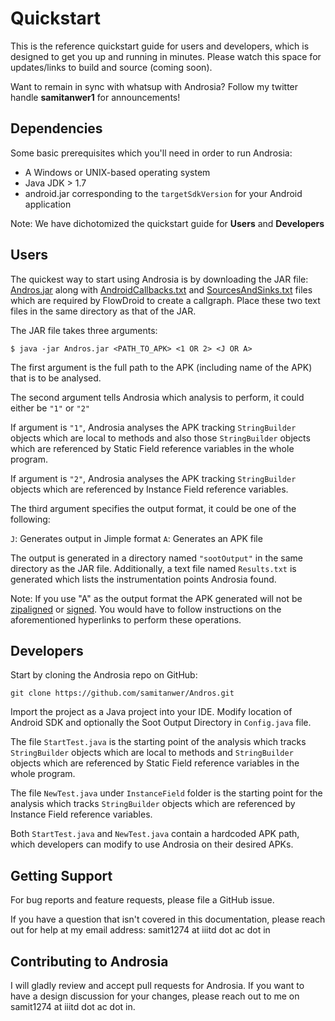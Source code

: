 
# Quickstart


This is the reference quickstart guide for users and developers, which is designed to get you up and running in minutes. Please watch this space for updates/links to build and source (coming soon). 

Want to remain in sync with whatsup with Androsia? 
Follow my twitter handle **samitanwer1** for announcements!  


Dependencies
------------

Some basic prerequisites which you'll need in order to run Androsia:

* A Windows or UNIX-based operating system 
* Java JDK > 1.7
* android.jar corresponding to the ``targetSdkVersion`` for your Android application

Note: We have dichotomized the quickstart guide for **Users** and **Developers** 

Users
-----

The quickest way to start using Androsia is by downloading the JAR file: 
[Andros.jar](../../bin/Andros.jar) along with [AndroidCallbacks.txt](AndroidCallbacks.txt) and [SourcesAndSinks.txt](SourcesAndSinks.txt) files which are required by FlowDroid to create a callgraph. Place these two text files in the same directory as that of the JAR.


The JAR file takes three arguments:


    $ java -jar Andros.jar <PATH_TO_APK> <1 OR 2> <J OR A>
    
The first argument is the full path to the APK (including name of the APK) that is to be analysed.    
    
The second argument tells Androsia which analysis to perform, it could either be ``"1"`` or ``"2"``

If argument is ``"1"``, Androsia analyses the APK tracking ``StringBuilder`` objects which are local to methods and also those ``StringBuilder`` objects which are referenced by Static Field reference variables in the whole program.

If argument is ``"2"``, Androsia analyses the APK tracking ``StringBuilder`` objects which are referenced by Instance Field reference variables.

The third argument specifies the output format, it could be one of the following:

``J``: Generates output in Jimple format
``A``: Generates an APK file

The output is generated in a directory named  ``"sootOutput"`` in the same directory as the JAR file. Additionally, a text file named ``Results.txt`` is generated which lists the instrumentation points Androsia found.

Note: If you use "A" as the output format the APK generated will not be [zipaligned](https://developer.android.com/studio/command-line/zipalign.html) or [signed](https://developer.android.com/studio/publish/app-signing.html). You would have to follow instructions on the aforementioned hyperlinks to perform these operations.  


Developers
----------

Start by cloning the Androsia repo on GitHub:

    git clone https://github.com/samitanwer/Andros.git

Import the project as a Java project into your IDE. Modify location of Android SDK and optionally the Soot Output Directory in ``Config.java`` file.

The file ``StartTest.java`` is the starting point of the analysis which tracks ``StringBuilder`` objects which are local to methods and ``StringBuilder`` objects which are referenced by Static Field reference variables in the whole program. 

The file ``NewTest.java`` under ``InstanceField`` folder is the starting point for the analysis which tracks ``StringBuilder`` objects which are referenced by Instance Field reference variables.

Both ``StartTest.java`` and ``NewTest.java`` contain a hardcoded APK path, which developers can modify to use Androsia on their desired APKs.

Getting Support
---------------

For bug reports and feature requests, please file a GitHub issue.

If you have a question that isn't covered in this documentation, please reach out for help at my email address: samit1274 at iiitd dot ac dot in

Contributing to Androsia
-------------------------
I will gladly review and accept pull requests for Androsia. If you want to have a design discussion for your changes, please reach out to me on samit1274 at iiitd dot ac dot in.

